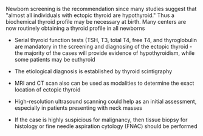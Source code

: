 Newborn screening is the recommendation since many studies suggest that "almost all individuals with ectopic thyroid are hypothyroid." Thus a biochemical thyroid profile may be necessary at birth. Many centers are now routinely obtaining a thyroid profile in all newborns

- Serial thyroid function tests (TSH, T3, total T4, free T4, and thyroglobulin are mandatory in the screening and diagnosing of the ectopic thyroid - the majority of the cases will provide evidence of hypothyroidism, while some patients may be euthyroid

- The etiological diagnosis is established by thyroid scintigraphy

- MRI and CT scan also can be used as modalities to determine the exact location of ectopic thyroid

- High-resolution ultrasound scanning could help as an initial assessment, especially in patients presenting with neck masses

- If the case is highly suspicious for malignancy, then tissue biopsy for histology or fine needle aspiration cytology (FNAC) should be performed